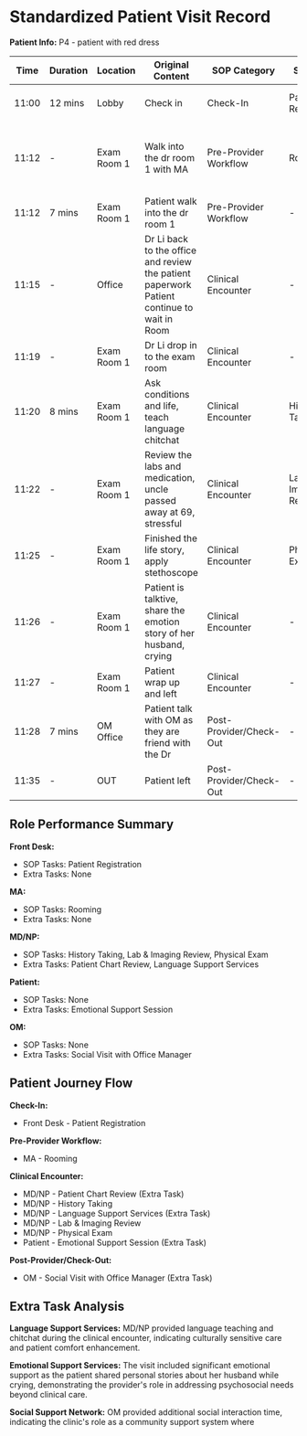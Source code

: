 # Standardized Patient Visit Record

**Patient Info:** P4 - patient with red dress

| Time | Duration | Location | Original Content | SOP Category | SOP Task | Completed Checklist | Primary Role | Extra Task |
|------|----------|----------|------------------|--------------|----------|-------------------|--------------|------------|
| 11:00 | 12 mins | Lobby | Check in | Check-In | Patient Registration | ☐ Arrival time recorded | Front Desk | - |
| 11:12 | - | Exam Room 1 | Walk into the dr room 1 with MA | Pre-Provider Workflow | Rooming | ☐ Patient called from lobby<br>☐ Escorted to correct room | MA | - |
| 11:12 | 7 mins | Exam Room 1 | Patient walk into the dr room 1 | Pre-Provider Workflow | - | - | Patient | - |
| 11:15 | - | Office | Dr Li back to the office and review the patient paperwork Patient continue to wait in Room | Clinical Encounter | - | - | MD/NP | Patient Chart Review |
| 11:19 | - | Exam Room 1 | Dr Li drop in to the exam room | Clinical Encounter | - | - | MD/NP | - |
| 11:20 | 8 mins | Exam Room 1 | Ask conditions and life, teach language chitchat | Clinical Encounter | History Taking | ☐ Chief complaint reviewed<br>☐ HPI documented | MD/NP | Language Support Services |
| 11:22 | - | Exam Room 1 | Review the labs and medication, uncle passed away at 69, stressful | Clinical Encounter | Lab & Imaging Review | ☐ Results reviewed in EHR<br>☐ Explained to patient | MD/NP | - |
| 11:25 | - | Exam Room 1 | Finished the life story, apply stethoscope | Clinical Encounter | Physical Exam | ☐ Systems examined per complaint | MD/NP | - |
| 11:26 | - | Exam Room 1 | Patient is talktive, share the emotion story of her husband, crying | Clinical Encounter | - | - | Patient | Emotional Support Session |
| 11:27 | - | Exam Room 1 | Patient wrap up and left | Clinical Encounter | - | - | Patient | - |
| 11:28 | 7 mins | OM Office | Patient talk with OM as they are friend with the Dr | Post-Provider/Check-Out | - | - | OM | Social Visit with Office Manager |
| 11:35 | - | OUT | Patient left | Post-Provider/Check-Out | - | - | Patient | - |

## Role Performance Summary

**Front Desk:**
- SOP Tasks: Patient Registration
- Extra Tasks: None

**MA:**
- SOP Tasks: Rooming
- Extra Tasks: None

**MD/NP:**
- SOP Tasks: History Taking, Lab & Imaging Review, Physical Exam
- Extra Tasks: Patient Chart Review, Language Support Services

**Patient:**
- SOP Tasks: None
- Extra Tasks: Emotional Support Session

**OM:**
- SOP Tasks: None
- Extra Tasks: Social Visit with Office Manager

## Patient Journey Flow

**Check-In:**
- Front Desk - Patient Registration

**Pre-Provider Workflow:**
- MA - Rooming

**Clinical Encounter:**
- MD/NP - Patient Chart Review (Extra Task)
- MD/NP - History Taking
- MD/NP - Language Support Services (Extra Task)
- MD/NP - Lab & Imaging Review
- MD/NP - Physical Exam
- Patient - Emotional Support Session (Extra Task)

**Post-Provider/Check-Out:**
- OM - Social Visit with Office Manager (Extra Task)

## Extra Task Analysis

**Language Support Services:** MD/NP provided language teaching and chitchat during the clinical encounter, indicating culturally sensitive care and patient comfort enhancement.

**Emotional Support Services:** The visit included significant emotional support as the patient shared personal stories about her husband while crying, demonstrating the provider's role in addressing psychosocial needs beyond clinical care.

**Social Support Network:** OM provided additional social interaction time, indicating the clinic's role as a community support system where